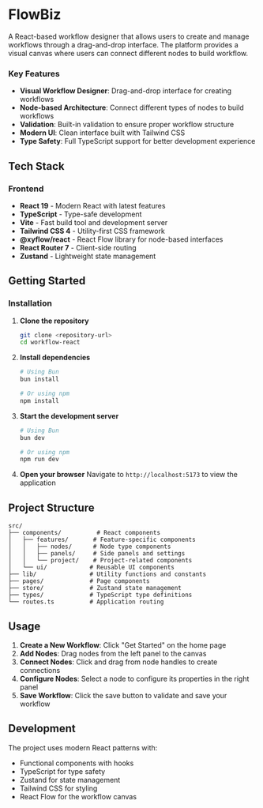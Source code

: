 # FlowBiz

A React-based workflow designer that allows users to create and manage workflows through a drag-and-drop interface. The platform provides a visual canvas where users can connect different nodes to build workflow.

### Key Features

- **Visual Workflow Designer**: Drag-and-drop interface for creating workflows
- **Node-based Architecture**: Connect different types of nodes to build workflows
- **Validation**: Built-in validation to ensure proper workflow structure
- **Modern UI**: Clean interface built with Tailwind CSS
- **Type Safety**: Full TypeScript support for better development experience

## Tech Stack

### Frontend
- **React 19** - Modern React with latest features
- **TypeScript** - Type-safe development
- **Vite** - Fast build tool and development server
- **Tailwind CSS 4** - Utility-first CSS framework
- **@xyflow/react** - React Flow library for node-based interfaces
- **React Router 7** - Client-side routing
- **Zustand** - Lightweight state management

## Getting Started

### Installation

1. **Clone the repository**
   ```bash
   git clone <repository-url>
   cd workflow-react
   ```

2. **Install dependencies**
   ```bash
   # Using Bun
   bun install
   
   # Or using npm
   npm install
   ```

3. **Start the development server**
   ```bash
   # Using Bun
   bun dev
   
   # Or using npm
   npm run dev
   ```

4. **Open your browser**
   Navigate to `http://localhost:5173` to view the application


## Project Structure

```
src/
├── components/          # React components
│   ├── features/       # Feature-specific components
│   │   ├── nodes/      # Node type components
│   │   ├── panels/     # Side panels and settings
│   │   └── project/    # Project-related components
│   └── ui/            # Reusable UI components
├── lib/               # Utility functions and constants
├── pages/             # Page components
├── store/             # Zustand state management
├── types/             # TypeScript type definitions
└── routes.ts          # Application routing
```

## Usage

1. **Create a New Workflow**: Click "Get Started" on the home page
2. **Add Nodes**: Drag nodes from the left panel to the canvas
3. **Connect Nodes**: Click and drag from node handles to create connections
4. **Configure Nodes**: Select a node to configure its properties in the right panel
5. **Save Workflow**: Click the save button to validate and save your workflow

## Development

The project uses modern React patterns with:
- Functional components with hooks
- TypeScript for type safety
- Zustand for state management
- Tailwind CSS for styling
- React Flow for the workflow canvas
